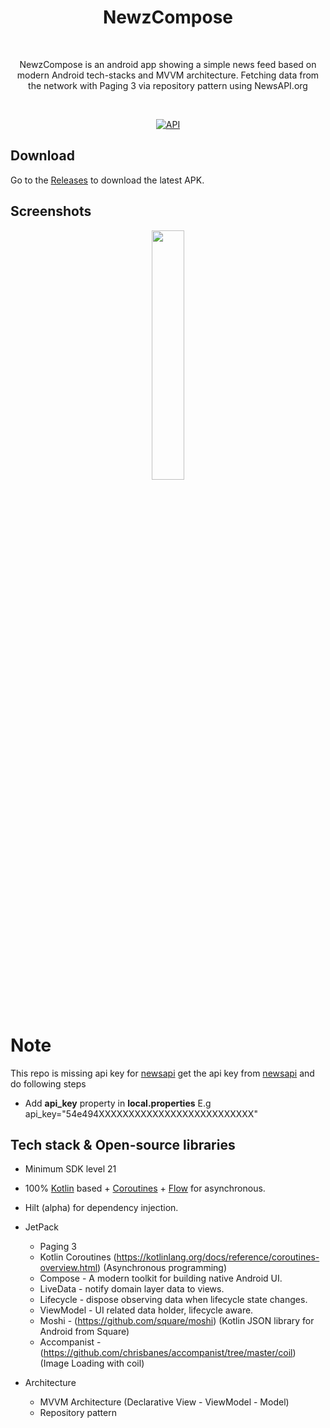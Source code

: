 
<h1 align="center">NewzCompose</h1></br>
<p align="center">  
NewzCompose is an android app showing a simple news feed based on modern Android tech-stacks and MVVM architecture. Fetching data from the network with Paging 3 via repository pattern using NewsAPI.org
</p>
</br>

<p align="center">
  <a href="https://android-arsenal.com/api?level=21"><img alt="API" src="https://img.shields.io/badge/API-21%2B-brightgreen.svg?style=flat"/></a>
</p>

## Download
Go to the [Releases](https://github.com/shakil807g/NewzCompose/releases) to download the latest APK.

## Screenshots
<p align="center">
<img src="/demo/device-2021-01-11-125210.gif" width="32%"/>
</p>

# Note
This repo is missing api key for [newsapi](https://newsapi.org)
get the api key from [newsapi](https://newsapi.org) and do following steps
- Add **api_key** property in **local.properties** E.g api_key="54e494XXXXXXXXXXXXXXXXXXXXXXXXXX"

## Tech stack & Open-source libraries
- Minimum SDK level 21
- 100% [Kotlin](https://kotlinlang.org/) based + [Coroutines](https://github.com/Kotlin/kotlinx.coroutines) + [Flow](https://kotlin.github.io/kotlinx.coroutines/kotlinx-coroutines-core/kotlinx.coroutines.flow/) for asynchronous.
- Hilt (alpha) for dependency injection.
- JetPack
  - Paging 3
  - Kotlin Coroutines (https://kotlinlang.org/docs/reference/coroutines-overview.html) (Asynchronous programming)
  - Compose - A modern toolkit for building native Android UI.
  - LiveData - notify domain layer data to views.
  - Lifecycle - dispose observing data when lifecycle state changes.
  - ViewModel - UI related data holder, lifecycle aware.
  - Moshi - (https://github.com/square/moshi) (Kotlin JSON library for Android from Square)
  - Accompanist - (https://github.com/chrisbanes/accompanist/tree/master/coil) (Image Loading with coil)

- Architecture
  - MVVM Architecture (Declarative View - ViewModel - Model)
  - Repository pattern
